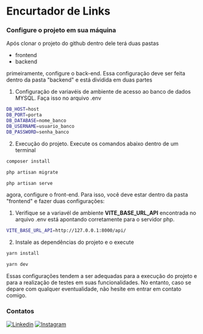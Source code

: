 # Encurtador de Links

### Configure o projeto em sua máquina
Após clonar o projeto do github dentro dele terá duas pastas
- frontend
- backend

primeiramente, configure o back-end. Essa configuração deve ser feita 
dentro da pasta "backend" e está dividida em duas partes

1. Configuração de variavéis de ambiente de acesso ao
banco de dados MYSQL. Faça isso no arquivo .env

```bash
DB_HOST=host
DB_PORT=porta
DB_DATABASE=nome_banco
DB_USERNAME=usuario_banco
DB_PASSWORD=senha_banco
```
2. Execução do projeto. Execute os comandos abaixo dentro de um terminal

```bash
composer install

php artisan migrate

php artisan serve
```


agora, configure o front-end. Para isso, você deve estar dentro
da pasta "frontend" e fazer duas configurações:

1. Verifique se a variavél de ambiente **VITE_BASE_URL_API**
encontrada no arquivo .env está apontando corretamente 
para o servidor php.

```bash
VITE_BASE_URL_API=http://127.0.0.1:8000/api/
```

2. Instale as dependências do projeto e o execute

```bash
yarn install

yarn dev
```

Essas configurações tendem a ser adequadas para a execução do projeto e para a realização de testes em suas funcionalidades. 
No entanto, caso se depare com qualquer eventualidade, não hesite em entrar em contato comigo.


### Contatos

[![Linkedin](https://img.shields.io/badge/LinkedIn-0077B5?style=for-the-badge&logo=linkedin&logoColor=white)](https://www.linkedin.com/in/heningtonfrota/) 
[![Instagram](https://img.shields.io/badge/Instagram-E4405F?style=for-the-badge&logo=instagram&logoColor=white)](https://www.instagram.com/heningtonfrota/)

<br />
<br />